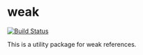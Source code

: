 weak
====

[![Build Status](https://travis-ci.org/jboesl/irradiate.svg?branch=master)](https://travis-ci.org/jboesl/weak)

This is a utility package for weak references.
